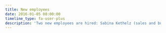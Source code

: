 ```yaml
---
title: New employees
date: 2016-01-05 08:00:00
timeline_type: fa-user-plus
description: 'Two new employees are hired: Sabina Kethelz (sales and business development) and Michael Lundholm (coding).'
---
```


